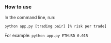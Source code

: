### How to use

In the command line, run:

`python app.py [trading pair] [% risk per trade]`

For example:
`python app.py ETHUSD 0.015`

